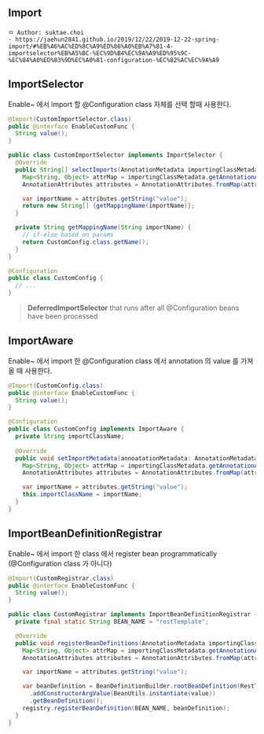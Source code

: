 ## Import

```
ㅁ Author: suktae.choi
- https://jaehun2841.github.io/2019/12/22/2019-12-22-spring-import/#%EB%A6%AC%ED%8C%A9%ED%86%A0%EB%A7%81-4-importselector%EB%A5%BC-%EC%9D%B4%EC%9A%A9%ED%95%9C-%EC%84%A0%ED%83%9D%EC%A0%81-configuration-%EC%82%AC%EC%9A%A9
```

## ImportSelector

Enable~ 에서 import 할 @Configuration class 자체를 선택 할때 사용한다.

```java
@Import(CustomImportSelector.class)
public @interface EnableCustomFunc {
  String value();
}
```

```java
public class CustomImportSelector implements ImportSelector {
  @Override
  public String[] selectImports(AnnotationMetadata importingClassMetadata) {
    Map<String, Object> attrMap = importingClassMetadata.getAnnotationAttributes(EnableCustomFunc.class.getName());
    AnnotationAttributes attributes = AnnotationAttributes.fromMap(attrMap);

    var importName = attributes.getString("value");
    return new String[] {getMappingName(importName)};
  }

  private String getMappingName(String importName) {
    // if-else based on params
    return CustomConfig.class.getName();
  }
}
```

```java
@Configuration
public class CustomConfig {
  // ...
}
```

> **DeferredImportSelector** that runs after all @Configuration beans have been processed

## ImportAware

Enable~ 에서 import 한 @Configuration class 에서 annotation 의 value 를 가져올 때 사용한다.

```java
@Import(CustomConfig.class)
public @interface EnableCustomFunc {
  String value();
}
```

```java
@Configuration
public class CustomConfig implements ImportAware {
  private String importClassName;
  
  @Override
  public void setImportMetadata(annoatationMetadata: AnnotationMetadata) {
    Map<String, Object> attrMap = importingClassMetadata.getAnnotationAttributes(EnableCustomFunc.class.getName());
    AnnotationAttributes attributes = AnnotationAttributes.fromMap(attrMap);

    var importName = attributes.getString("value");
    this.importClassName = importName;
  }
}
```

## ImportBeanDefinitionRegistrar

Enable~ 에서 import 한 class 에서 register bean programmatically (@Configuration class 가 아니다)

```java
@Import(CustomRegistrar.class)
public @interface EnableCustomFunc {
  String value();
}
```

```java
public class CustomRegistrar implements ImportBeanDefinitionRegistrar {
  private final static String BEAN_NAME = "restTemplate";

  @Override
  public void registerBeanDefinitions(AnnotationMetadata importingClassMetadata, BeanDefinitionRegistry registry) {
    Map<String, Object> attrMap = importingClassMetadata.getAnnotationAttributes(EnableCustomFunc.class.getName());
    AnnotationAttributes attributes = AnnotationAttributes.fromMap(attrMap);

    var importName = attributes.getString("value");

    var beanDefinition = BeanDefinitionBuilder.rootBeanDefinition(RestTemplate.class)
      .addConstructorArgValue(BeanUtils.instantiate(value))
      .getBeanDefinition();
    registry.registerBeanDefinition(BEAN_NAME, beanDefinition);
  }
}
```

